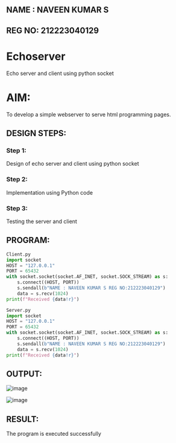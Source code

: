 ## NAME  : NAVEEN KUMAR S
## REG NO: 212223040129
# Echoserver
Echo server and client using python socket

# AIM:

To develop a simple webserver to serve html programming pages.

## DESIGN STEPS:

### Step 1:

Design of echo server and client using python socket

### Step 2:

Implementation using Python code

### Step 3:

Testing the server and client 

## PROGRAM:

```python
Client.py
import socket
HOST = "127.0.0.1" 
PORT = 65432  
with socket.socket(socket.AF_INET, socket.SOCK_STREAM) as s:
    s.connect((HOST, PORT))
    s.sendall(b"NAME : NAVEEN KUMAR S REG NO:212223040129")
    data = s.recv(1024)
print(f"Received {data!r}")
```

```python
Server.py
import socket
HOST = "127.0.0.1" 
PORT = 65432  
with socket.socket(socket.AF_INET, socket.SOCK_STREAM) as s:
    s.connect((HOST, PORT))
    s.sendall(b"NAME : NAVEEN KUMAR S REG NO:212223040129")
    data = s.recv(1024)
print(f"Received {data!r}")
```

## OUTPUT:
![image](https://github.com/user-attachments/assets/1cc0da5e-0e0c-45ac-b661-c775cf5d12b6)

![image](https://github.com/user-attachments/assets/6cb26a0e-c1a2-47b3-9987-5462b9f6c504)


## RESULT:
The program is executed successfully
